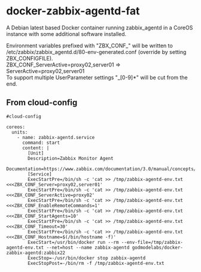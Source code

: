 # docker-zabbix-agentd-fat
A Debian latest based Docker container running zabbix_agentd in a CoreOS instance with some additional software installed.

Environment variables prefixed with "ZBX_CONF_" will be written to /etc/zabbix/zabbix_agentd.d/80-env-generated.conf (override by setting ZBX_CONFIGFILE).  
ZBX_CONF_ServerActive=proxy02,server01 => ServerActive=proxy02,server01  
To support multiple UserParameter settings "_[0-9]*" will be cut from the end.

## From cloud-config
```
#cloud-config

coreos:
  units:
    - name: zabbix-agentd.service
      command: start
      content: |
        [Unit]
        Description=Zabbix Monitor Agent
        Documentation=https://www.zabbix.com/documentation/3.0/manual/concepts/agent
        [Service]
        ExecStartPre=/bin/sh -c 'cat >> /tmp/zabbix-agentd-env.txt <<<ZBX_CONF_Server=proxy02,server01'
        ExecStartPre=/bin/sh -c 'cat >> /tmp/zabbix-agentd-env.txt <<<ZBX_CONF_ServerActive=proxy02'
        ExecStartPre=/bin/sh -c 'cat >> /tmp/zabbix-agentd-env.txt <<<ZBX_CONF_EnableRemoteCommands=1'
        ExecStartPre=/bin/sh -c 'cat >> /tmp/zabbix-agentd-env.txt <<<ZBX_CONF_StartAgents=10'
        ExecStartPre=/bin/sh -c 'cat >> /tmp/zabbix-agentd-env.txt <<<ZBX_CONF_Timeout=30'
        ExecStartPre=/bin/sh -c 'cat >> /tmp/zabbix-agentd-env.txt <<<ZBX_CONF_Hostname=$(/bin/hostname -f)'
        ExecStart=/usr/bin/docker run --rm --env-file=/tmp/zabbix-agentd-env.txt --net=host --name zabbix-agentd godmodelabs/docker-zabbix-agentd:zabbix22
        ExecStop=-/usr/bin/docker stop zabbix-agentd
        ExecStopPost=-/bin/rm -f /tmp/zabbix-agentd-env.txt
```
